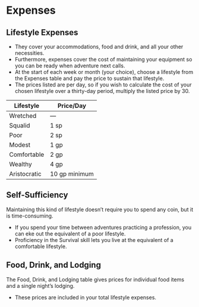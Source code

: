 # Expenses
## Lifestyle Expenses
- They cover your accommodations, food and drink, and all your other necessities.
- Furthermore, expenses cover the cost of maintaining your equipment so you can be ready when adventure next calls.
- At the start of each week or month (your choice), choose a lifestyle from the Expenses table and pay the price to sustain that lifestyle.
- The prices listed are per day, so if you wish to calculate the cost of your chosen lifestyle over a thirty-day period, multiply the listed price by 30.

| Lifestyle    | Price/Day     |
|--------------|---------------|
| Wretched     | —             |
| Squalid      | 1 sp          |
| Poor         | 2 sp          |
| Modest       | 1 gp          |
| Comfortable  | 2 gp          |
| Wealthy      | 4 gp          |
| Aristocratic | 10 gp minimum |

## Self-Sufficiency
Maintaining this kind of lifestyle doesn’t require you to spend any coin, but it is time-consuming.
- If you spend your time between adventures practicing a profession, you can eke out the equivalent of a poor lifestyle.
- Proficiency in the Survival skill lets you live at the equivalent of a comfortable lifestyle.

## Food, Drink, and Lodging
The Food, Drink, and Lodging table gives prices for individual food items and a single night’s lodging.
- These prices are included in your total lifestyle expenses.

